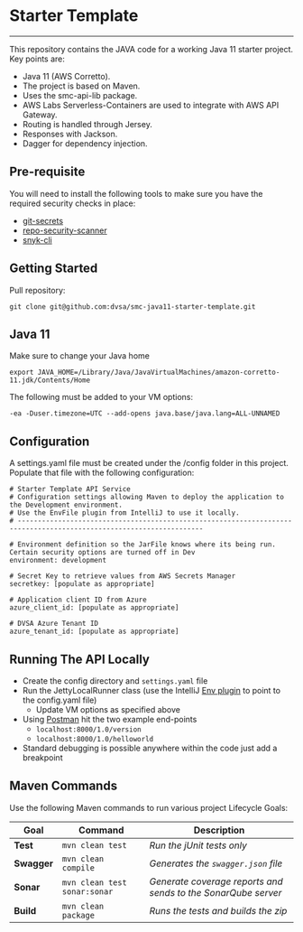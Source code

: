 # Starter Template

---

This repository contains the JAVA code for a working Java 11 starter project.  Key points are:

  - Java 11 (AWS Corretto).
  - The project is based on Maven.
  - Uses the smc-api-lib package.
  - AWS Labs Serverless-Containers are used to integrate with AWS API Gateway.
  - Routing is handled through Jersey.
  - Responses with Jackson.
  - Dagger for dependency injection.

## Pre-requisite

You will need to install the following tools to make sure you have the required security checks in place:

- [git-secrets](https://github.com/awslabs/git-secrets)
- [repo-security-scanner](https://github.com/UKHomeOffice/repo-security-scanner)
- [snyk-cli](https://docs.snyk.io/snyk-cli/install-the-snyk-cli)

## Getting Started

Pull repository:
```shell
git clone git@github.com:dvsa/smc-java11-starter-template.git
```

## Java 11
Make sure to change your Java home
```
export JAVA_HOME=/Library/Java/JavaVirtualMachines/amazon-corretto-11.jdk/Contents/Home
```

The following must be added to your VM options:
```
-ea -Duser.timezone=UTC --add-opens java.base/java.lang=ALL-UNNAMED
```

## Configuration
A settings.yaml file must be created under the /config folder in this
project. Populate that file with the following configuration:

    # Starter Template API Service
    # Configuration settings allowing Maven to deploy the application to the Development environment.
    # Use the EnvFile plugin from IntelliJ to use it locally.
    # --------------------------------------------------------------------------------------------------------------------
    
    # Environment definition so the JarFile knows where its being run. Certain security options are turned off in Dev
    environment: development
    
    # Secret Key to retrieve values from AWS Secrets Manager
    secretkey: [populate as appropriate]

    # Application client ID from Azure
    azure_client_id: [populate as appropriate]

    # DVSA Azure Tenant ID
    azure_tenant_id: [populate as appropriate]

## Running The API Locally
- Create the config directory and `settings.yaml` file
- Run the JettyLocalRunner class (use the IntelliJ [Env plugin](https://plugins.jetbrains.com/plugin/7861-envfile) to point to the config.yaml file)
  - Update VM options as specified above
- Using [Postman](https://www.postman.com) hit the two example end-points
  - `localhost:8000/1.0/version`
  - `localhost:8000/1.0/helloworld`
- Standard debugging is possible anywhere within the code just add a breakpoint

## Maven Commands
Use the following Maven commands to run various project Lifecycle Goals:

| Goal            | Command                               | Description                                                   |
|-----------------|---------------------------------------|---------------------------------------------------------------|
| **Test**        | ```mvn clean test```                  | *Run the jUnit tests only*                                    |
| **Swagger**     | ```mvn clean compile```               | *Generates the ```swagger.json``` file*                       |
| **Sonar**       | ```mvn clean test sonar:sonar```      | *Generate coverage reports and sends to the SonarQube server* |
| **Build**       | ```mvn clean package```               | *Runs the tests and builds the zip*                           |

